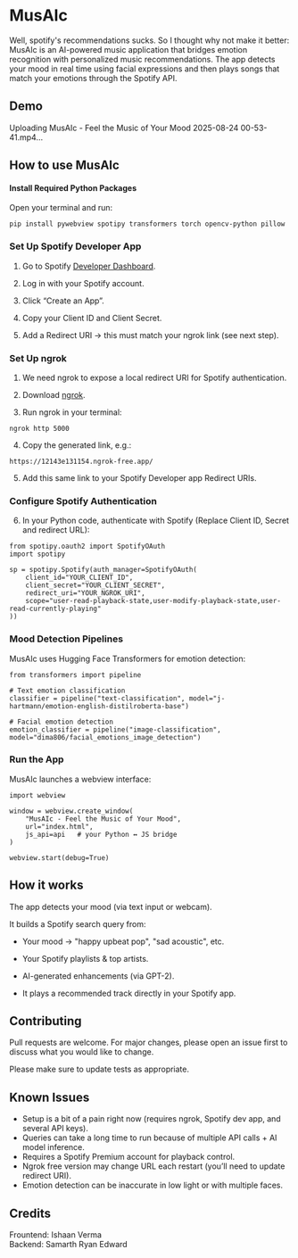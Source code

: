 # MusAIc

Well, spotify's recommendations sucks. So I thought why not make it better:
MusAIc is an AI-powered music application that bridges emotion recognition with personalized music recommendations.
The app detects your mood in real time using facial expressions and then plays songs that match your emotions through the Spotify API.

## Demo


Uploading MusAIc - Feel the Music of Your Mood 2025-08-24 00-53-41.mp4…


## How to use MusAIc

#### Install Required Python Packages

Open your terminal and run:
```
pip install pywebview spotipy transformers torch opencv-python pillow
```

### Set Up Spotify Developer App

1. Go to Spotify [Developer Dashboard](https://developer.spotify.com/dashboard).

2. Log in with your Spotify account.

3. Click “Create an App”.

4. Copy your Client ID and Client Secret.

5. Add a Redirect URI → this must match your ngrok link (see next step).

### Set Up ngrok

1. We need ngrok to expose a local redirect URI for Spotify authentication.

2. Download [ngrok](https://ngrok.com/download).

3. Run ngrok in your terminal:
```
ngrok http 5000
```
4. Copy the generated link, e.g.:
```
https://12143e131154.ngrok-free.app/
```

5. Add this same link to your Spotify Developer app Redirect URIs.

### Configure Spotify Authentication

6. In your Python code, authenticate with Spotify (Replace Client ID, Secret and redirect URL):
```
from spotipy.oauth2 import SpotifyOAuth
import spotipy

sp = spotipy.Spotify(auth_manager=SpotifyOAuth(
    client_id="YOUR_CLIENT_ID",
    client_secret="YOUR_CLIENT_SECRET",
    redirect_uri="YOUR_NGROK_URI",
    scope="user-read-playback-state,user-modify-playback-state,user-read-currently-playing"
))
```
### Mood Detection Pipelines

MusAIc uses Hugging Face Transformers for emotion detection:
```
from transformers import pipeline

# Text emotion classification
classifier = pipeline("text-classification", model="j-hartmann/emotion-english-distilroberta-base")

# Facial emotion detection
emotion_classifier = pipeline("image-classification", model="dima806/facial_emotions_image_detection")
```
### Run the App

MusAIc launches a webview interface:
```
import webview

window = webview.create_window(
    "MusAIc - Feel the Music of Your Mood",
    url="index.html",
    js_api=api   # your Python ↔ JS bridge
)

webview.start(debug=True)
```

## How it works
The app detects your mood (via text input or webcam).

It builds a Spotify search query from:

- Your mood → "happy upbeat pop", "sad acoustic", etc.

- Your Spotify playlists & top artists.

- AI-generated enhancements (via GPT-2).

- It plays a recommended track directly in your Spotify app.

## Contributing

Pull requests are welcome. For major changes, please open an issue first
to discuss what you would like to change.

Please make sure to update tests as appropriate.

## Known Issues
- Setup is a bit of a pain right now (requires ngrok, Spotify dev app, and several API keys).  
- Queries can take a long time to run because of multiple API calls + AI model inference.  
- Requires a Spotify Premium account for playback control.  
- Ngrok free version may change URL each restart (you’ll need to update redirect URI).  
- Emotion detection can be inaccurate in low light or with multiple faces.  


## Credits

Frountend: Ishaan Verma\
Backend: Samarth Ryan Edward
